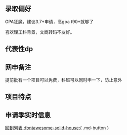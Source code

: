 ## 录取偏好

GPA狂魔，建议3.7+申请，高gpa t90+就够了

喜欢理工科背景，文商转码不友好。

## 代表性dp

## 网申备注
提前批有一个项目可以免费，科班可以同时申一下，防止意外

## 项目特点

## 申请季实时信息

[回到列表 :fontawesome-solid-house:](选校梯度.md){ .md-button }
